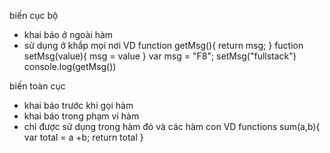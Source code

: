 biến cục bộ 
- khai báo ở ngoài hàm 
- sử dụng ở khắp mọi nơi
VD 
function getMsg(){
    return msg;
}
fuction setMsg(value){
    msg = value
}
var msg = "F8";
setMsg("fullstack")
console.log(getMsg())


biến toàn cục 
- khai báo trước khi gọi hàm 
- khai báo trong phạm vi hàm 
- chỉ được sử dụng trong hàm đó và các hàm con 
VD
functions sum(a,b){
    var total = a +b;
    return total
} 
